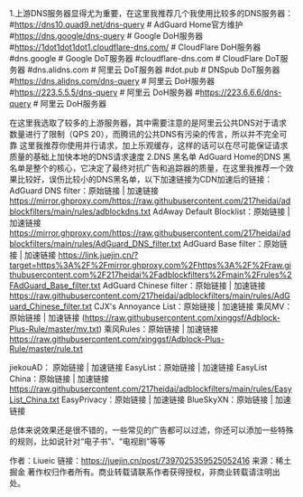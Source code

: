 1.上游DNS服务器显得尤为重要，在这里我推荐几个我使用比较多的DNS服务器：
#https://dns10.quad9.net/dns-query	# AdGuard Home官方维护
#https://dns.google/dns-query	# Google DoH服务器
#https://1dot1dot1dot1.cloudflare-dns.com/	# CloudFlare DoH服务器
#dns.google	# Google DoT服务器
#cloudflare-dns.com # CloudFlare DoT服务器
#dns.alidns.com	# 阿里云 DoT服务器
#dot.pub	# DNSpub DoT服务器
#https://dns.alidns.com/dns-query # 阿里云 DoH服务器
#https://223.5.5.5/dns-query	# 阿里云 DoH服务器
#https://223.6.6.6/dns-query	# 阿里云 DoH服务器

在这里我选取了较多的上游服务器，其中需要注意的是阿里云公共DNS对于请求数量进行了限制（QPS 20），而腾讯的公共DNS有污染的传言，所以并不完全可靠
这里我推荐你使用并行请求，加上乐观缓存，这样的话可以在尽可能保证请求质量的基础上加快本地的DNS请求速度
2.DNS 黑名单
AdGuard Home的DNS 黑名单是整个的核心，它决定了最终对抗广告和追踪器的质量，在这里我推荐一个效果比较好，误伤比较小的DNS黑名单，以下加速链接为CDN加速后的链接：
AdGuard DNS filter：原始链接 | 加速链接
https://mirror.ghproxy.com/https://raw.githubusercontent.com/217heidai/adblockfilters/main/rules/adblockdns.txt
AdAway Default Blocklist：原始链接 | 加速链接
https://mirror.ghproxy.com/https://raw.githubusercontent.com/217heidai/adblockfilters/main/rules/AdGuard_DNS_filter.txt
AdGuard Base filter：原始链接 | 加速链接
https://link.juejin.cn/?target=https%3A%2F%2Fmirror.ghproxy.com%2Fhttps%3A%2F%2Fraw.githubusercontent.com%2F217heidai%2Fadblockfilters%2Fmain%2Frules%2FAdGuard_Base_filter.txt
AdGuard Chinese filter：原始链接 | 加速链接
https://raw.githubusercontent.com/217heidai/adblockfilters/main/rules/AdGuard_Chinese_filter.txt
CJX's Annoyance List：原始链接 | 加速链接
乘风MV：原始链接 |  加速链接
(https://raw.githubusercontent.com/xinggsf/Adblock-Plus-Rule/master/mv.txt)
乘风Rules：原始链接 | 加速链接
https://raw.githubusercontent.com/xinggsf/Adblock-Plus-Rule/master/rule.txt

jiekouAD： 原始链接 | 加速链接
EasyList：原始链接 | 加速链接
EasyList China：原始链接 | 加速链接
https://raw.githubusercontent.com/217heidai/adblockfilters/main/rules/EasyList_China.txt
EasyPrivacy：原始链接 | 加速链接
BlueSkyXN：原始链接 | 加速链接

总体来说效果还是很不错的，一些常见的广告都可以过滤，你还可以添加一些特殊的规则，比如说针对“电子书”、“电视剧”等等

作者：Liueic
链接：https://juejin.cn/post/7397025359525052416
来源：稀土掘金
著作权归作者所有。商业转载请联系作者获得授权，非商业转载请注明出处。

